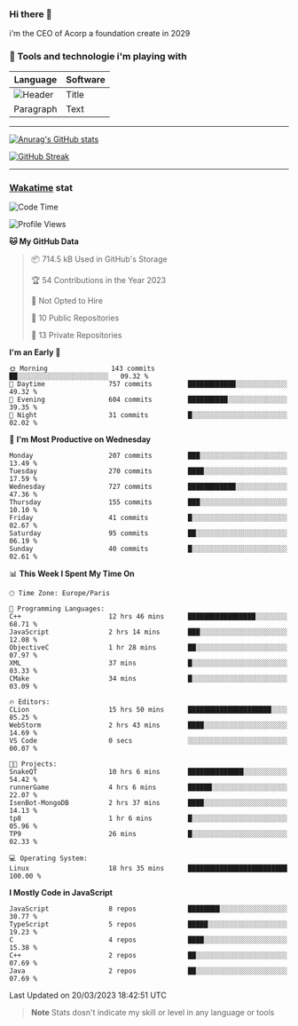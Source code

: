 ### Hi there 👋

i'm the CEO of Acorp a foundation create in 2029  

### 🧰 Tools and technologie i'm playing with

 | Language | Software |
| ----------- | ----------- |
| ![Header](https://img.shields.io/badge/Nuxt3-green&style=for-the-badge&logo=nustjs&logoColor=00DC82) | Title |
| Paragraph | Text |

---

[![Anurag's GitHub stats](https://github-readme-stats.vercel.app/api?username=ackimixs&show_icons=true&theme=github_dark&count_private=true)](https://www.ackimixs.xyz)

[![GitHub Streak](https://github-readme-streak-stats.herokuapp.com?user=Ackimixs&theme=github-dark-blue&date_format=j%20M%5B%20Y%5D&mode=weekly)](https://git.io/streak-stats)

---
 
 ### [Wakatime](https://wakatime.com/) stat

<!--START_SECTION:waka-->
![Code Time](http://img.shields.io/badge/Code%20Time-438%20hrs%2042%20mins-blue)

![Profile Views](http://img.shields.io/badge/Profile%20Views-1-blue)

**🐱 My GitHub Data** 

> 📦 714.5 kB Used in GitHub's Storage 
 > 
> 🏆 54 Contributions in the Year 2023
 > 
> 🚫 Not Opted to Hire
 > 
> 📜 10 Public Repositories 
 > 
> 🔑 13 Private Repositories 
 > 
**I'm an Early 🐤** 

```text
🌞 Morning                143 commits         ██░░░░░░░░░░░░░░░░░░░░░░░   09.32 % 
🌆 Daytime                757 commits         ████████████░░░░░░░░░░░░░   49.32 % 
🌃 Evening                604 commits         ██████████░░░░░░░░░░░░░░░   39.35 % 
🌙 Night                  31 commits          █░░░░░░░░░░░░░░░░░░░░░░░░   02.02 % 
```
📅 **I'm Most Productive on Wednesday** 

```text
Monday                   207 commits         ███░░░░░░░░░░░░░░░░░░░░░░   13.49 % 
Tuesday                  270 commits         ████░░░░░░░░░░░░░░░░░░░░░   17.59 % 
Wednesday                727 commits         ████████████░░░░░░░░░░░░░   47.36 % 
Thursday                 155 commits         ███░░░░░░░░░░░░░░░░░░░░░░   10.10 % 
Friday                   41 commits          █░░░░░░░░░░░░░░░░░░░░░░░░   02.67 % 
Saturday                 95 commits          ██░░░░░░░░░░░░░░░░░░░░░░░   06.19 % 
Sunday                   40 commits          █░░░░░░░░░░░░░░░░░░░░░░░░   02.61 % 
```


📊 **This Week I Spent My Time On** 

```text
🕑︎ Time Zone: Europe/Paris

💬 Programming Languages: 
C++                      12 hrs 46 mins      █████████████████░░░░░░░░   68.71 % 
JavaScript               2 hrs 14 mins       ███░░░░░░░░░░░░░░░░░░░░░░   12.08 % 
ObjectiveC               1 hr 28 mins        ██░░░░░░░░░░░░░░░░░░░░░░░   07.97 % 
XML                      37 mins             █░░░░░░░░░░░░░░░░░░░░░░░░   03.33 % 
CMake                    34 mins             █░░░░░░░░░░░░░░░░░░░░░░░░   03.09 % 

🔥 Editors: 
CLion                    15 hrs 50 mins      █████████████████████░░░░   85.25 % 
WebStorm                 2 hrs 43 mins       ████░░░░░░░░░░░░░░░░░░░░░   14.69 % 
VS Code                  0 secs              ░░░░░░░░░░░░░░░░░░░░░░░░░   00.07 % 

🐱‍💻 Projects: 
SnakeQT                  10 hrs 6 mins       ██████████████░░░░░░░░░░░   54.42 % 
runnerGame               4 hrs 6 mins        ██████░░░░░░░░░░░░░░░░░░░   22.07 % 
IsenBot-MongoDB          2 hrs 37 mins       ████░░░░░░░░░░░░░░░░░░░░░   14.13 % 
tp8                      1 hr 6 mins         █░░░░░░░░░░░░░░░░░░░░░░░░   05.96 % 
TP9                      26 mins             █░░░░░░░░░░░░░░░░░░░░░░░░   02.33 % 

💻 Operating System: 
Linux                    18 hrs 35 mins      █████████████████████████   100.00 % 
```

**I Mostly Code in JavaScript** 

```text
JavaScript               8 repos             ████████░░░░░░░░░░░░░░░░░   30.77 % 
TypeScript               5 repos             █████░░░░░░░░░░░░░░░░░░░░   19.23 % 
C                        4 repos             ████░░░░░░░░░░░░░░░░░░░░░   15.38 % 
C++                      2 repos             ██░░░░░░░░░░░░░░░░░░░░░░░   07.69 % 
Java                     2 repos             ██░░░░░░░░░░░░░░░░░░░░░░░   07.69 % 
```




 Last Updated on 20/03/2023 18:42:51 UTC
<!--END_SECTION:waka-->

> **Note**
> Stats dosn't indicate my skill or level in any language or tools
